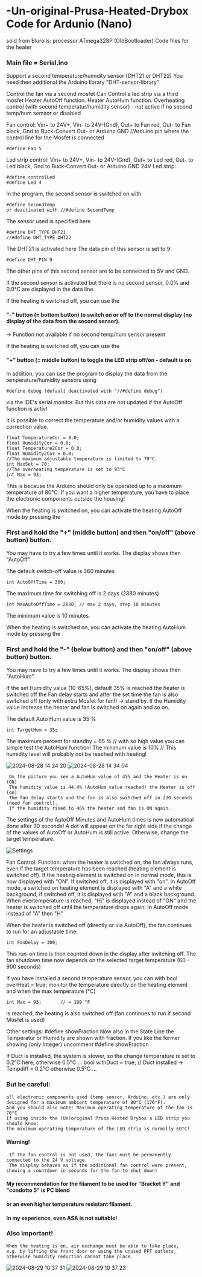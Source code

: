 # -Un-original-Prusa-Heated-Drybox Code for Ardunio (Nano) 
sold from Blurolls: processor ATmega328P (OldBootloader)
Code files for the heater 

### Main file = Serial.ino


Support a second temperature/humidity sensor (DHT21 or DHT22)
You need then additional the Arduino library "DHT-sensor-library"

Control the fan via a second mosfet
Can Control a led strip via a third mosfet
Heater AutoOff function.
Heater AutoHum function.
Overheating control (with second temperatur/humidity sensor) - not active if no second temp/hum semsor or disabled

Fan control: Vin+ to 24V+, Vin- to 24V-(Gnd), Out+ to Fan red, Out- to Fan black, Gnd to Buck-Convert Out- or Arduino GND
//Arduino pin where the control line for the Mosfet is connected
```
#define Fan 5
```
Led strip control: Vin+ to 24V+, Vin- to 24V-(Gnd), Out+ to Led red, Out- to Led black, Gnd to Buck-Convert Out- or Arduino GND
24V Led strip:
```
#define controlLed
#define Led 4
```
In the program, the second sensor is switched on with
```
#define SecondTemp
or deactivated with //#define SecondTemp
```
The sensor used is specified here
```
#define DHT_TYPE DHT21
//#define DHT_TYPE DHT22
```
The DHT21 is activated here
The data pin of this sensor is set to 9:
```
#define DHT_PIN 9
```
The other pins of this second sensor are to be connected to 5V and GND.

If the second sensor is activated but there is no second sensor,
0.0% and 0.0°C are displayed in the data line.

If the heating is switched off, you can use the
#### "-" button (= bottom button) to switch on or off to the normal display (no display of the data from the second sensor).
-> Function not available if no second temp/hum sensor present

If the heating is switched off, you can use the
#### "+" button (= middle button) to toggle the LED strip off/on - default is on

In addition, you can use the program to display the data from the temperature/humidity sensors using
```
#define debug (default deactivated with "//#define debug")
```
via the IDE's serial monitor.
But this data are not updated if the AutoOff function is activ!

It is possible to correct the temperature and/or humidity values with a correction value.
```
float TemperatureCor = 0.0;
float HumidityCor = 0.0;
float Temperature2Cor = 0.0;
float Humidity2Cor = 0.0;
//The maximum adjustable temperature is limited to 70°C.
int MaxSet = 70;  
//The overheating temperature is set to 93°C
int Max = 93;   
```
This is because the Arduino should only be operated up to a maximum temperature of 80°C.
If you want a higher temperature, you have to place the electronic components outside the housing! 

When the heating is switched on, you can activate the heating AutoOff mode by pressing the

 ### First and hold the "+" (middle button) and then "on/off" (above button) button.
You may have to try a few times until it works. The display shows then "AutoOff"

The default switch-off value is 360 minutes
```
int AutoOffTime = 360;
```
The maximum time for switching off is 2 days (2880 minutes)
```
int MaxAutoOffTime = 2880; // max 2 days, step 10 minutes
```
The minimum value is 10 minutes.

When the heating is switched on, you can activate the heating AutoHum mode by pressing the
 ### First and hold the "-" (below button) and then "on/off" (above button) button.
You may have to try a few times until it works.  The display shows then "AutoHum"

If the set Humidity value (10-65%), default 35% is reached the heater is switched off
the Fan delay starts and after the set time the fan is also switched off (only with extra Mosfet for fan!)
-> stand by. 
If the Humidity value increase the heater and fan is switched on again
and so on. 

The default Auto Hum value is 35 %
```
int TargetHum = 35;
```
The maximum percent for standby = 65 %		// with so high value you can simple test the AutoHum function!
The minimum value is 10%			// This humidity level will probably not be reached with heating!

![2024-08-28 14 24 20](https://github.com/user-attachments/assets/c4e86f0e-9a17-4532-97dc-66cc20944308)
![2024-08-28 14 34 04](https://github.com/user-attachments/assets/572a69a7-5793-462f-8bdd-c80798b78fcc)
```
 On the picture you see a AutoHum value of 45% and the Heater is on (ON)
 The humidity value is 44.4% (AutoHum value reached) the Heater is off (on)
 The fan delay starts and the fan is also switched off in 230 seconds (need fan control).
 If the humidity rised to 46% the heater and fan is ON again. 
```
The settings of the AutoOff Minutes and AutoHum times is now automatical done after 30 seconds!
A dot will appear on the far right side if the change of the values of AutoOff or AutoHum is still active.
Otherwise, change the target temperature.

![Settings](https://github.com/user-attachments/assets/62b36232-0031-49fe-a8d5-0dda6c6f71aa)

Fan Control:
Function: when the heater is switched on, the fan always runs, even if the target temperature has been reached (heating element is switched off).
If the heating element is switched on in normal mode, this is now displayed with "ON".
If switched off, it is displayed with "on".
In AutoOff mode, a switched on heating element is displayed with "A" and a white background, 
if switched off, it is displayed with "A" and a black background.
When overtemperature is reached, "Hi" is displayed instead of "ON" and the heater is switched off until the temperature drops again.
In AutoOff mode instead of "A" then "H"
 
When the heater is switched off (directly or via AutoOff), the fan continues to run for an adjustable time:
```
int FanDelay = 300;
```
This run-on time is then counted down in the display after switching off.
The fan shutdown time now depends on the selected target temperature (60 - 900 seconds)

If you have installed a second temperature sensor, you can with 
bool overHeat = true;
monitor the temperature directly on the heating element and when the max temperature (°C)
```
int Max = 93;		// = 199 °F
```
is reached, the heating is also switched off (fan continues to run if second Mosfet is used)

Other settings:
#define showFraction
Now also in the State Line the Temperatur or Humidity are shown with fraction.
If you like the former showing (only Integer) uncomment #define showFraction

If Duct is installed, the system is slower, so the change temperature is set to 0.2°C here, otherwise 0.5°C
...
bool withDuct = true;                     // Duct installed -> Tempdiff = 0.2°C otherwise 0.5°C
...

### But be careful: 
    all electronic components used (temp sensor, Arduino, etc.) are only designed for a maximum ambient temperature of 80°C (176°F).
    And you should also note: Maximum operating temperature of the fan is 70°C
    If using inside the (Un)original Prusa Heated Drybox a LED strip you should know:
    the maximum operating temperature of the LED strip is normally 60°C! 

#### Warning!
     If the fan control is not used, the fans must be permanently connected to the 24 V voltage.
     The display behaves as if the additional fan control were present, showing a countdown in seconds for the fan to shut down!

#### My recommendation for the filament to be used for "Bracket Y" and "condotto 5" is PC blend 
#### or an even higher temperature resistant filament.
#### In my experience, even ASA is not suitable!

### Also important!
    When the heating is on, air exchange must be able to take place, 
    e.g. by lifting the front door or using the unused PFT outlets, 
    otherwise humidity reduction cannot take place.
![2024-08-29 10 37 31](https://github.com/user-attachments/assets/7d6a6abf-3142-47a8-ad62-016dbb75a41a)
    ![2024-08-29 10 37 23](https://github.com/user-attachments/assets/fd8e3088-1ef1-4410-a763-4399379b0c08)

